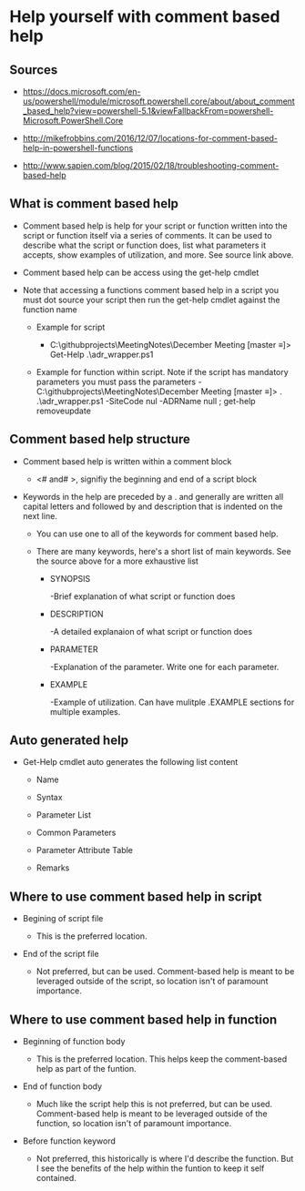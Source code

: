 # Help yourself with comment based help

## Sources

- <https://docs.microsoft.com/en-us/powershell/module/microsoft.powershell.core/about/about_comment_based_help?view=powershell-5.1&viewFallbackFrom=powershell-Microsoft.PowerShell.Core>

- <http://mikefrobbins.com/2016/12/07/locations-for-comment-based-help-in-powershell-functions>

- <http://www.sapien.com/blog/2015/02/18/troubleshooting-comment-based-help>


## What is comment based help

- Comment based help is help for your script or function written into the script or function itself via a series of comments. It can be used to describe what the script or function does, list what parameters it accepts, show examples of utilization, and more. See source link above.

- Comment based help can be access using the get-help cmdlet

- Note that accessing a functions comment based help in a script you must dot source your script then run the get-help cmdlet against the function name
    
    - Example for script

        - C:\githubprojects\MeetingNotes\December Meeting [master ≡]> Get-Help .\adr_wrapper.ps1
    
    - Example for function within script. Note if the script has mandatory parameters you must pass the parameters
        -C:\githubprojects\MeetingNotes\December Meeting [master ≡]> . .\adr_wrapper.ps1 -SiteCode nul -ADRName null ; get-help removeupdate
## Comment based help structure

- Comment based help is written within a comment block

    - <# and# >, signifiy the beginning and end of a script block

- Keywords in the help are preceded by a . and generally are written all capital letters and followed by and description that is indented on the next line.

    - You can use one to all of the keywords for comment based help.
    - There are many keywords, here's a short list of main keywords. See the source above for a more exhaustive list
    
        - SYNOPSIS

            -Brief explanation of what script or function does

        - DESCRIPTION

            -A detailed explanaion of what script or function does

        - PARAMETER <name>

            -Explanation of the parameter. Write one for each parameter.

        - EXAMPLE

            -Example of utilization. Can have mulitple .EXAMPLE sections for multiple examples.

## Auto generated help

- Get-Help cmdlet auto generates the following list content

    - Name
    
    - Syntax

    - Parameter List

    - Common Parameters

    - Parameter Attribute Table

    - Remarks


## Where to use comment based help in script

- Begining of script file

    - This is the preferred location.

- End of the script file

    - Not preferred, but can be used. Comment-based help is meant to be leveraged outside of the script, so location isn't of paramount importance.

## Where to use comment based help in function

- Beginning of function body

    - This is the preferred location. This helps keep the comment-based help as part of the funtion.

- End of function body

    - Much like the script help this is not preferred, but can be used. Comment-based help is meant to be leveraged outside of the function, so location isn't of paramount importance.

- Before function keyword

    - Not preferred, this historically is where I'd describe the function. But I see the benefits of the help within the funtion to keep it self contained.


